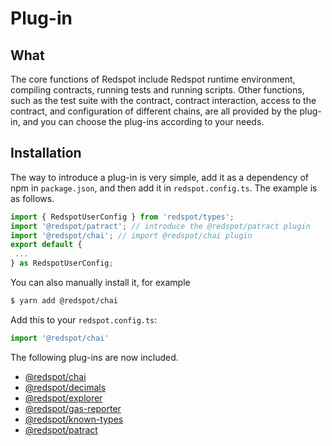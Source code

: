 # Plug-in

## What

The core functions of Redspot include Redspot runtime environment, compiling contracts, running tests and running scripts. Other functions, such as the test suite with the contract, contract interaction, access to the contract, and configuration of different chains, are all provided by the plug-in, and you can choose the plug-ins according to your needs. 

## Installation
The way to introduce a plug-in is very simple, add it as a dependency of npm in `package.json`, and then add it in `redspot.config.ts`. The example is as follows.

```typescript
import { RedspotUserConfig } from 'redspot/types';
import '@redspot/patract'; // introduce the @redspot/patract plugin
import '@redspot/chai'; // import @redspot/chai plugin
export default {
 ...
} as RedspotUserConfig;
```
You can also manually install it, for example

```bash
$ yarn add @redspot/chai
```

Add this to your `redspot.config.ts`:
```typescript
import '@redspot/chai'
```

The following plug-ins are now included.

* [@redspot/chai](./redspot-chai)
* [@redspot/decimals](./redspot-decimals)
* [@redspot/explorer](./redspot-explorer)
* [@redspot/gas-reporter](./redspot-gas-reporter)
* [@redspot/known-types](./redspot-known-types)
* [@redspot/patract](./redspot-patract)

